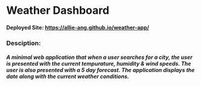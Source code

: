 # Weather Dashboard

#### Deployed Site: https://allie-ang.github.io/weather-app/

### Desciption:
##### A minimal web application that when a user searches for a city, the user is presented with the current tempurature, humidity & wind speeds. The user is also presented with a 5 day forecast. The application displays the date along with the current weather conditions. 
